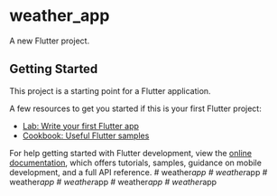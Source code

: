 # weather_app

A new Flutter project.

## Getting Started

This project is a starting point for a Flutter application.

A few resources to get you started if this is your first Flutter project:

- [Lab: Write your first Flutter app](https://docs.flutter.dev/get-started/codelab)
- [Cookbook: Useful Flutter samples](https://docs.flutter.dev/cookbook)

For help getting started with Flutter development, view the
[online documentation](https://docs.flutter.dev/), which offers tutorials,
samples, guidance on mobile development, and a full API reference.
#   w e a t h e r _ a p p  
 #   w e a t h e r _ a p p  
 #   w e a t h e r _ a p p  
 #   w e a t h e r _ a p p  
 #   w e a t h e r _ a p p  
 #   w e a t h e r _ a p p  
 